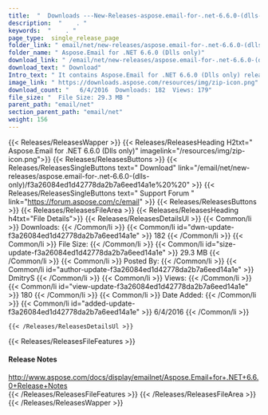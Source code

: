 ```yaml
---
title:  "  Downloads ---New-Releases-aspose.email-for-.net-6.6.0-(dlls-only) . " 
description:  "    . " 
keywords:  "    . " 
page_type:  single_release_page
folder_link: " email/net/new-releases/aspose.email-for-.net-6.6.0-(dlls-only)/"
folder_name: " Aspose.Email for .NET 6.6.0 (Dlls only)"
download_link: " /email/net/new-releases/aspose.email-for-.net-6.6.0-(dlls-only)/f3a26084ed1d42778da2b7a6eed14a1e"
download_text: " Download"
Intro_text: " It contains Aspose.Email for .NET 6.6.0 (Dlls only) release."
image_link: " https://downloads.aspose.com/resources/img/zip-icon.png"
download_count: "   6/4/2016  Downloads: 182  Views: 179"
file_size: "  File Size: 29.3 MB "
parent_path: "email/net"
section_parent_path: "email/net"
weight: 156 
---
```


{{< Releases/ReleasesWapper >}}
  {{< Releases/ReleasesHeading H2txt=" Aspose.Email for .NET 6.6.0 (Dlls only)" imagelink="/resources/img/zip-icon.png">}}
  {{< Releases/ReleasesButtons >}}
    {{< Releases/ReleasesSingleButtons text=" Download" link="/email/net/new-releases/aspose.email-for-.net-6.6.0-(dlls-only)/f3a26084ed1d42778da2b7a6eed14a1e%20%20" >}}
    {{< Releases/ReleasesSingleButtons text=" Support Forum " link="https://forum.aspose.com/c/email" >}}
  {{< Releases/ReleasesButtons >}}
  {{< Releases/ReleasesFileArea >}}
    {{< Releases/ReleasesHeading h4txt="File Details">}}
    {{< Releases/ReleasesDetailsUl >}}
            {{< Common/li  >}} Downloads: {{< /Common/li >}} 
      {{< Common/li id="dwn-update-f3a26084ed1d42778da2b7a6eed14a1e" >}} 182 {{< /Common/li >}} 
      {{< Common/li  >}} File Size: {{< /Common/li >}} 
      {{< Common/li id="size-update-f3a26084ed1d42778da2b7a6eed14a1e" >}} 29.3 MB {{< /Common/li >}} 
      {{< Common/li  >}} Posted By: {{< /Common/li >}} 
      {{< Common/li id="author-update-f3a26084ed1d42778da2b7a6eed14a1e" >}} DmitryS {{< /Common/li >}} 
      {{< Common/li  >}} Views: {{< /Common/li >}} 
      {{< Common/li id="view-update-f3a26084ed1d42778da2b7a6eed14a1e" >}} 180 {{< /Common/li >}} 
      {{< Common/li  >}} Date Added: {{< /Common/li >}} 
      {{< Common/li id="added-update-f3a26084ed1d42778da2b7a6eed14a1e" >}} 6/4/2016 {{< /Common/li >}} 

    {{< /Releases/ReleasesDetailsUl >}}

  {{< Releases/ReleasesFileFeatures >}}
      <h4>Release Notes</h4><div><a href="http://www.aspose.com/docs/display/emailnet/Aspose.Email+for+.NET+6.6.0+Release+Notes">http://www.aspose.com/docs/display/emailnet/Aspose.Email+for+.NET+6.6.0+Release+Notes</a></div>
  {{< /Releases/ReleasesFileFeatures >}}
 {{< /Releases/ReleasesFileArea >}}
{{< /Releases/ReleasesWapper >}}


